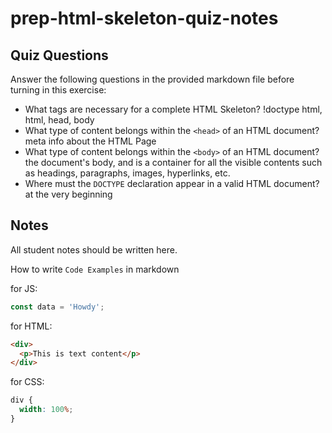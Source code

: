 # prep-html-skeleton-quiz-notes

## Quiz Questions

Answer the following questions in the provided markdown file before turning in this exercise:

- What tags are necessary for a complete HTML Skeleton?
!doctype html, html, head, body
- What type of content belongs within the `<head>` of an HTML document?
 meta info about the HTML Page
- What type of content belongs within the `<body>` of an HTML document?
the document's body, and is a container for all the visible contents such as headings, paragraphs, images, hyperlinks, etc.
- Where must the `DOCTYPE` declaration appear in a valid HTML document?
at the very beginning
## Notes

All student notes should be written here.

How to write `Code Examples` in markdown

for JS:

```javascript
const data = 'Howdy';
```

for HTML:

```html
<div>
  <p>This is text content</p>
</div>
```

for CSS:

```css
div {
  width: 100%;
}
```
